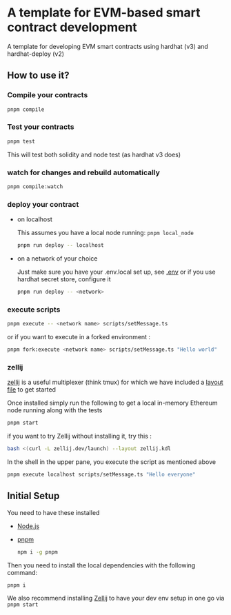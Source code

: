 # A template for EVM-based smart contract development

A template for developing EVM smart contracts using hardhat (v3) and hardhat-deploy (v2)

## How to use it?

### Compile your contracts

```bash
pnpm compile
```

### Test your contracts

```bash
pnpm test
```

This will test both solidity and node test (as hardhat v3 does)

### watch for changes and rebuild automatically

```bash
pnpm compile:watch
```

### deploy your contract

- on localhost

  This assumes you have a local node running: `pnpm local_node`

  ```bash
  pnpm run deploy -- localhost
  ```

- on a network of your choice

  Just make sure you have your .env.local set up, see [.env](.env) or if you use hardhat secret store, configure it

  ```bash
  pnpm run deploy -- <network>
  ```

### execute scripts

```bash
pnpm execute -- <network name> scripts/setMessage.ts
```

or if you want to execute in a forked environment :

```bash
pnpm fork:execute <network name> scripts/setMessage.ts "Hello world"
```

### zellij

[zellij](https://zellij.dev/) is a useful multiplexer (think tmux) for which we have included a [layout file](./zellij.kdl) to get started

Once installed simply run the following to get a local in-memory Ethereum node running along with the tests

```bash
pnpm start
```

if you want to try Zellij without installing it, try this :

```bash
bash <(curl -L zellij.dev/launch) --layout zellij.kdl
```

In the shell in the upper pane, you execute the script as mentioned above

```bash
pnpm execute localhost scripts/setMessage.ts "Hello everyone"
```

## Initial Setup

You need to have these installed

- [Node.js](https://nodejs.org/en)

- [pnpm](https://pnpm.io/)

  ```bash
  npm i -g pnpm
  ```

Then you need to install the local dependencies with the following command:

```bash
pnpm i
```

We also recommend installing [Zellij](https://zellij.dev/) to have your dev env setup in one go via `pnpm start`
